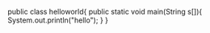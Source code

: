 public class helloworld{
  public static void main(String s[]){
  System.out.println("hello");
  }
}
